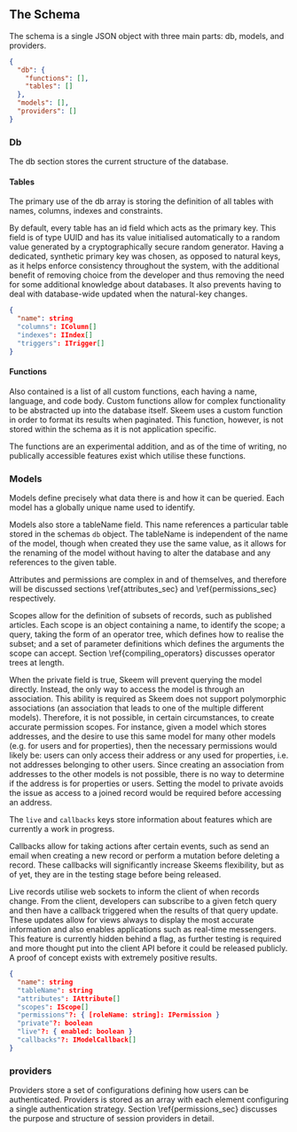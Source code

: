## The Schema

The schema is a single JSON object with three main parts: db, models, and providers.

```{.json caption="The empty schema."}
{
  "db": {
    "functions": [],
    "tables": []
  },
  "models": [],
  "providers": []
}
```

### Db

The db section stores the current structure of the database.

#### Tables

The primary use of the db array is storing the definition of all tables with names, columns, indexes and constraints.

By default, every table has an id field which acts as the primary key. This field is of type UUID and has its value initialised automatically to a random value generated by a cryptographically secure random generator. Having a dedicated, synthetic primary key was chosen, as opposed to natural keys, as it helps enforce consistency throughout the system, with the additional benefit of removing choice from the developer and thus removing the need for some additional knowledge about databases. It also prevents having to deal with database-wide updated when the natural-key changes.

```{.json caption="The schema definition of a table"}
{
  "name": string
  "columns": IColumn[]
  "indexes": IIndex[]
  "triggers": ITrigger[]
}
```

#### Functions

Also contained is a list of all custom functions, each having a name, language, and code body. Custom functions allow for complex functionality to be abstracted up into the database itself. Skeem uses a custom function in order to format its results when paginated. This function, however, is not stored within the schema as it is not application specific.

The functions are an experimental addition, and as of the time of writing, no publically accessible features exist which utilise these functions.

### Models

Models define precisely what data there is and how it can be queried. Each model has a globally unique name used to identify.

Models also store a tableName field. This name references a particular table stored in the schemas `db` object. The tableName is independent of the name of the model, though when created they use the same value, as it allows for the renaming of the model without having to alter the database and any references to the given table.

Attributes and permissions are complex in and of themselves, and therefore will be discussed sections \ref{attributes_sec} and \ref{permissions_sec} respectively.

Scopes allow for the definition of subsets of records, such as published articles. Each scope is an object containing a name, to identify the scope; a query, taking the form of an operator tree, which defines how to realise the subset; and a set of parameter definitions which defines the arguments the scope can accept. Section \ref{compiling_operators} discusses operator trees at length.

When the private field is true, Skeem will prevent querying the model directly. Instead, the only way to access the model is through an association. This ability is required as Skeem does not support polymorphic associations (an association that leads to one of the multiple different models). Therefore, it is not possible,  in certain circumstances, to create accurate permission scopes. For instance, given a model which stores addresses, and the desire to use this same model for many other models (e.g. for users and for properties), then the necessary permissions would likely be: users can only access their address or any used for properties, i.e. not addresses belonging to other users. Since creating an association from addresses to the other models is not possible, there is no way to determine if the address is for properties or users. Setting the model to private avoids the issue as access to a joined record would be required before accessing an address.

The `live` and `callbacks` keys store information about features which are currently a work in progress.

Callbacks allow for taking actions after certain events, such as send an email when creating a new record or perform a mutation before deleting a record. These callbacks will significantly increase Skeems flexibility, but as of yet, they are in the testing stage before being released.

Live records utilise web sockets to inform the client of when records change. From the client, developers can subscribe to a given fetch query and then have a callback triggered when the results of that query update. These updates allow for views always to display the most accurate information and also enables applications such as real-time messengers. This feature is currently hidden behind a flag, as further testing is required and more thought put into the client API before it could be released publicly. A proof of concept exists with extremely positive results.

```{.json caption="The schema definition of a model."}
{
  "name": string
  "tableName": string
  "attributes": IAttribute[]
  "scopes": IScope[]
  "permissions"?: { [roleName: string]: IPermission }
  "private"?: boolean
  "live"?: { enabled: boolean }
  "callbacks"?: IModelCallback[]
}
```

### providers

Providers store a set of configurations defining how users can be authenticated. Providers is stored as an array with each element configuring a single authentication strategy. Section \ref{permissions_sec} discusses the purpose and structure of session providers in detail.
